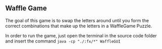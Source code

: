 ## Waffle Game 

The goal of this game is to swap the letters around until you form the correct combinations that make up the letters in a WaffleGame Puzzle.

In order to run the game, just open the terminal in the source code folder and insert the command `java -cp "./:fx/*" WaffleGUI`
